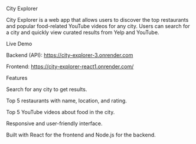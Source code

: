 City Explorer

City Explorer is a web app that allows users to discover the top restaurants and popular food-related YouTube videos for any city. Users can search for a city and quickly view curated results from Yelp and YouTube.

Live Demo

Backend (API): https://city-explorer-3.onrender.com

Frontend: https://city-explorer-react1.onrender.com/

Features

Search for any city to get results.

Top 5 restaurants with name, location, and rating.

Top 5 YouTube videos about food in the city.

Responsive and user-friendly interface.

Built with React for the frontend and Node.js for the backend.



